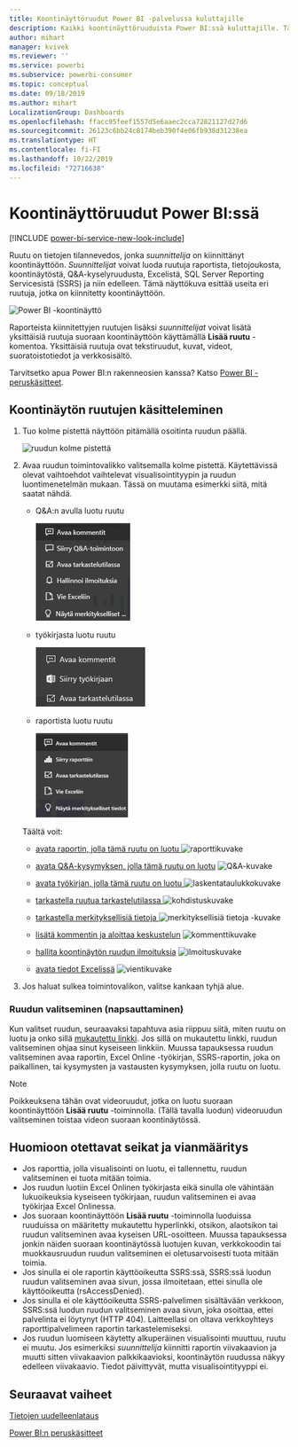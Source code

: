 ```yaml
---
title: Koontinäyttöruudut Power BI -palvelussa kuluttajille
description: Kaikki koontinäyttöruuduista Power BI:ssä kuluttajille. Tämä sisältää ruudut, jotka on luotu SQL Server Reporting Servicesistä (SSRS).
author: mihart
manager: kvivek
ms.reviewer: ''
ms.service: powerbi
ms.subservice: powerbi-consumer
ms.topic: conceptual
ms.date: 09/18/2019
ms.author: mihart
LocalizationGroup: Dashboards
ms.openlocfilehash: ffacc95feef1557d5e6aaec2cca72821127d27d6
ms.sourcegitcommit: 26123c6bb24c8174beb390f4e06fb938d31238ea
ms.translationtype: HT
ms.contentlocale: fi-FI
ms.lasthandoff: 10/22/2019
ms.locfileid: "72716638"
---
```

# <a name="dashboard-tiles-in-power-bi"></a>Koontinäyttöruudut Power BI:ssä

[!INCLUDE [power-bi-service-new-look-include](../includes/power-bi-service-new-look-include.md)]

Ruutu on tietojen tilannevedos, jonka *suunnittelija* on kiinnittänyt koontinäyttöön. *Suunnittelijat* voivat luoda ruutuja raportista, tietojoukosta, koontinäytöstä, Q&A-kyselyruudusta, Excelistä, SQL Server Reporting Servicesistä (SSRS) ja niin edelleen.  Tämä näyttökuva esittää useita eri ruutuja, jotka on kiinnitetty koontinäyttöön.

![Power BI -koontinäyttö](./media/end-user-tiles/power-bi-dash.png)


Raporteista kiinnitettyjen ruutujen lisäksi *suunnittelijat* voivat lisätä yksittäisiä ruutuja suoraan koontinäyttöön käyttämällä **Lisää ruutu** -komentoa. Yksittäisiä ruutuja ovat tekstiruudut, kuvat, videot, suoratoistotiedot ja verkkosisältö.

Tarvitsetko apua Power BI:n rakenneosien kanssa?  Katso [Power BI - peruskäsitteet](end-user-basic-concepts.md).


## <a name="interacting-with-tiles-on-a-dashboard"></a>Koontinäytön ruutujen käsitteleminen

1. Tuo kolme pistettä näyttöön pitämällä osoitinta ruudun päällä.
   
    ![ruudun kolme pistettä](./media/end-user-tiles/ellipses_new.png)
2. Avaa ruudun toimintovalikko valitsemalla kolme pistettä. Käytettävissä olevat vaihtoehdot vaihtelevat visualisointityypin ja ruudun luontimenetelmän mukaan. Tässä on muutama esimerkki siitä, mitä saatat nähdä.

    - Q&A:n avulla luotu ruutu
   
        ![kolme pistettä -kuvake](./media/end-user-tiles/power-bi-options-1.png)

    - työkirjasta luotu ruutu
   
        ![kolme pistettä -kuvake](./media/end-user-tiles/power-bi-options-2.png)

    - raportista luotu ruutu
   
        ![kolme pistettä -kuvake](./media/end-user-tiles/power-bi-options-3.png)
   
    Täältä voit:
   
   * [avata raportin, jolla tämä ruutu on luotu ](end-user-reports.md) ![raporttikuvake](./media/end-user-tiles/chart-icon.jpg)  
   
   * [avata Q&A-kysymyksen, jolla tämä ruutu on luotu](end-user-reports.md) ![Q&A-kuvake](./media/end-user-tiles/qna-icon.png)  
   

   * [avata työkirjan, jolla tämä ruutu on luotu ](end-user-reports.md) ![laskentataulukkokuvake](./media/end-user-tiles/power-bi-open-worksheet.png)  
   * [tarkastella ruutua tarkastelutilassa ](end-user-focus.md)![kohdistuskuvake](./media/end-user-tiles/fullscreen-icon.jpg)  
   * [tarkastella merkityksellisiä tietoja ](end-user-insights.md) ![merkityksellisiä tietoja -kuvake](./media/end-user-tiles/power-bi-insights.png)
   * [lisätä kommentin ja aloittaa keskustelun](end-user-comment.md)  ![kommenttikuvake](./media/end-user-tiles/comment-icons.png)
   * [hallita koontinäytön ruudun ilmoituksia](end-user-alerts.md)  ![ilmoituskuvake](./media/end-user-tiles/power-bi-alert-icon.png)
   * [avata tiedot Excelissä](end-user-export.md)  ![vientikuvake](./media/end-user-tiles/power-bi-export-icon.png)


3. Jos haluat sulkea toimintovalikon, valitse kankaan tyhjä alue.

### <a name="select-click-a-tile"></a>Ruudun valitseminen (napsauttaminen)
Kun valitset ruudun, seuraavaksi tapahtuva asia riippuu siitä, miten ruutu on luotu ja onko sillä [mukautettu linkki](../service-dashboard-edit-tile.md). Jos sillä on mukautettu linkki, ruudun valitseminen ohjaa sinut kyseiseen linkkiin. Muussa tapauksessa ruudun valitseminen avaa raportin, Excel Online -työkirjan, SSRS-raportin, joka on paikallinen, tai kysymysten ja vastausten kysymyksen, jolla ruutu on luotu.

> [!NOTE]
> Poikkeuksena tähän ovat videoruudut, jotka on luotu suoraan koontinäyttöön **Lisää ruutu** -toiminnolla. (Tällä tavalla luodun) videoruudun valitseminen toistaa videon suoraan koontinäytössä.   
> 
> 

## <a name="considerations-and-troubleshooting"></a>Huomioon otettavat seikat ja vianmääritys
* Jos raporttia, jolla visualisointi on luotu, ei tallennettu, ruudun valitseminen ei tuota mitään toimia.
* Jos ruudun luotiin Excel Onlinen työkirjasta eikä sinulla ole vähintään lukuoikeuksia kyseiseen työkirjaan, ruudun valitseminen ei avaa työkirjaa Excel Onlinessa.
* Jos suoraan koontinäyttöön **Lisää ruutu** -toiminnolla luoduissa ruuduissa on määritetty mukautettu hyperlinkki, otsikon, alaotsikon tai ruudun valitseminen avaa kyseisen URL-osoitteen.  Muussa tapauksessa jonkin näiden suoraan koontinäytössä luotujen kuvan, verkkokoodin tai muokkausruudun ruudun valitseminen ei oletusarvoisesti tuota mitään toimia.
* Jos sinulla ei ole raportin käyttöoikeutta SSRS:ssä, SSRS:ssä luodun ruudun valitseminen avaa sivun, jossa ilmoitetaan, ettei sinulla ole käyttöoikeutta (rsAccessDenied).
* Jos sinulla ei ole käyttöoikeutta SSRS-palvelimen sisältävään verkkoon, SSRS:ssä luodun ruudun valitseminen avaa sivun, joka osoittaa, ettei palvelinta ei löytynyt (HTTP 404). Laitteellasi on oltava verkkoyhteys raporttipalvelimeen raportin tarkastelemiseksi.
* Jos ruudun luomiseen käytetty alkuperäinen visualisointi muuttuu, ruutu ei muutu.  Jos esimerkiksi *suunnittelija* kiinnitti raportin viivakaavion ja muutti sitten viivakaavion palkkikaavioksi, koontinäytön ruudussa näkyy edelleen viivakaavio. Tiedot päivittyvät, mutta visualisointityyppi ei.

## <a name="next-steps"></a>Seuraavat vaiheet
[Tietojen uudelleenlataus](../refresh-data.md)

[Power BI:n peruskäsitteet](end-user-basic-concepts.md)
